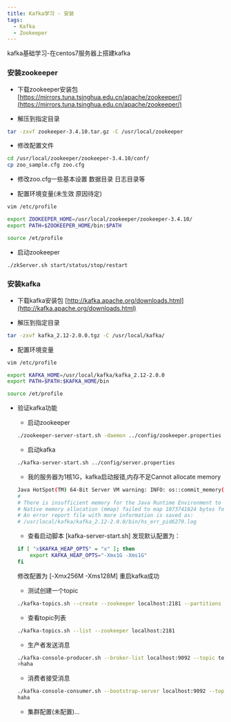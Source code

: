 ```yaml
---
title: Kafka学习 - 安装
tags:
  - Kafka
  - Zookeeper
---
```


kafka基础学习-在centos7服务器上搭建kafka

### 安装zookeeper

- 下载zookeeper安装包 [https://mirrors.tuna.tsinghua.edu.cn/apache/zookeeper/](https://mirrors.tuna.tsinghua.edu.cn/apache/zookeeper/)

- 解压到指定目录 
```bash
tar -zxvf zookeeper-3.4.10.tar.gz -C /usr/local/zookeeper
```

- 修改配置文件
```bash
cd /usr/local/zookeeper/zookeeper-3.4.10/conf/
cp zoo_sample.cfg zoo.cfg
```

<!-- more -->

- 修改zoo.cfg一些基本设置 数据目录 日志目录等

- 配置环境变量(未生效 原因待定)
```bash
vim /etc/profile

export ZOOKEEPER_HOME=/usr/local/zookeeper/zookeeper-3.4.10/
export PATH=$ZOOKEEPER_HOME/bin:$PATH

source /et/profile
```

- 启动zookeeper
```bash
./zkServer.sh start/status/stop/restart
```


### 安装kafka

- 下载kafka安装包 [http://kafka.apache.org/downloads.html](http://kafka.apache.org/downloads.html)


- 解压到指定目录 
```bash
tar -zxvf kafka_2.12-2.0.0.tgz -C /usr/local/kafka/
```

- 配置环境变量

```bash
vim /etc/profile

export KAFKA_HOME=/usr/local/kafka/kafka_2.12-2.0.0
export PATH=$PATH:$KAFKA_HOME/bin

source /et/profile
```


- 验证kafka功能
    - 启动zookeeper
    ```bash
	./zookeeper-server-start.sh -daemon ../config/zookeeper.properties
    ```

    - 启动kafka
    ```bash
	./kafka-server-start.sh ../config/server.properties
    ```

    - 我的服务器为1核1G，kafka启动报错,内存不足Cannot allocate memory
    ```bash
    Java HotSpot(TM) 64-Bit Server VM warning: INFO: os::commit_memory(0x00000000c0000000, 1073741824, 0) failed; error='Cannot allocate memory' (errno=12)
	#
	# There is insufficient memory for the Java Runtime Environment to continue.
	# Native memory allocation (mmap) failed to map 1073741824 bytes for committing reserved memory.
	# An error report file with more information is saved as:
	# /usr/local/kafka/kafka_2.12-2.0.0/bin/hs_err_pid6279.log
    ```

    - 查看启动脚本 [kafka-server-start.sh] 发现默认配置为：
    ```bash
    if [ "x$KAFKA_HEAP_OPTS" = "x" ]; then
    	export KAFKA_HEAP_OPTS="-Xmx1G -Xms1G"
	fi
    ```
    修改配置为 [-Xmx256M -Xms128M] 重启kafka成功

    - 测试创建一个topic
    ```bash
	./kafka-topics.sh --create --zookeeper localhost:2181 --partitions 1 --replication-factor 1 --topic test
    ```

    - 查看topic列表
    ```bash
	./kafka-topics.sh --list --zookeeper localhost:2181
    ```

    - 生产者发送消息
    ```bash
	./kafka-console-producer.sh --broker-list localhost:9092 --topic test
	>haha
    ```

    - 消费者接受消息
    ```bash
    ./kafka-console-consumer.sh --bootstrap-server localhost:9092 --topic test --from-beginning
	haha
    ```

    - 集群配置(未配置)...

